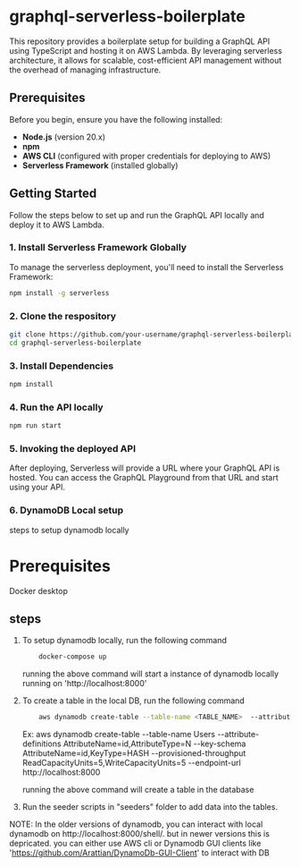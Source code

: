 # graphql-serverless-boilerplate

This repository provides a boilerplate setup for building a GraphQL API using TypeScript and hosting it on AWS Lambda. By leveraging serverless architecture, it allows for scalable, cost-efficient API management without the overhead of managing infrastructure.


## Prerequisites

Before you begin, ensure you have the following installed:

- **Node.js** (version 20.x)
- **npm**
- **AWS CLI** (configured with proper credentials for deploying to AWS)
- **Serverless Framework** (installed globally)

## Getting Started

Follow the steps below to set up and run the GraphQL API locally and deploy it to AWS Lambda.

### 1. Install Serverless Framework Globally

To manage the serverless deployment, you'll need to install the Serverless Framework:

```bash
npm install -g serverless
```

### 2. Clone the respository
```bash
git clone https://github.com/your-username/graphql-serverless-boilerplate.git
cd graphql-serverless-boilerplate
```

### 3. Install Dependencies
```bash
npm install
```

### 4. Run the API locally
```bash
npm run start
```

### 5. Invoking the deployed API
After deploying, Serverless will provide a URL where your GraphQL API is hosted. You can access the GraphQL Playground from that URL and start using your API.


### 6. DynamoDB Local setup
steps to setup dynamodb locally

# Prerequisites
Docker desktop

## steps
1. To setup dynamodb locally, run the following command
    ```bash
        docker-compose up
    ```
    running the above command will start a instance of dynamodb locally running on 'http://localhost:8000'

2. To create a table in the local DB, run the following command
    ```bash
        aws dynamodb create-table --table-name <TABLE_NAME>  --attribute-definitions AttributeName=id,AttributeType=<S | N | B> --key-schema AttributeName=id,KeyType=HASH --provisioned-throughput  ReadCapacityUnits=5,WriteCapacityUnits=5  --endpoint-url <ENDPOINT_URL>
    ``` 
    Ex: 
    aws dynamodb create-table --table-name Users  --attribute-definitions AttributeName=id,AttributeType=N --key-schema AttributeName=id,KeyType=HASH --provisioned-throughput  ReadCapacityUnits=5,WriteCapacityUnits=5  --endpoint-url http://localhost:8000

    running the above command will create a table in the database
3. Run the seeder scripts in "seeders" folder to add data into the tables.

NOTE: In the older versions of dynamodb, you can interact with local dynamodb on http://localhost:8000/shell/. but in newer versions this is depricated. you can either use AWS cli or Dynamodb GUI clients like 'https://github.com/Arattian/DynamoDb-GUI-Client' to interact with DB